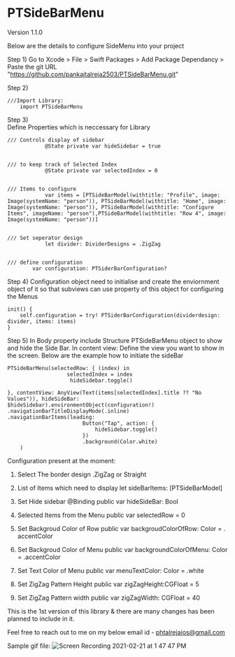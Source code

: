 # PTSideBarMenu

Version 1.1.0

Below are the details to configure SideMenu into your project

Step 1)  Go to Xcode > File > Swift Packages > Add Package Dependancy > Paste the git URL "https://github.com/pankajtalreja2503/PTSideBarMenu.git"

Step 2)

    ///Import Library:
        import PTSideBarMenu

Step 3)  
    Define Properties which is neccessary for Library

    /// Controls display of sidebar
                @State private var hideSidebar = true


    /// to keep track of Selected Index
                @State private var selectedIndex = 0


    /// Items to configure
                var items = [PTSideBarModel(withtitle: "Profile", image: Image(systemName: "person")), PTSideBarModel(withtitle: "Home", image: Image(systemName: "person")), PTSideBarModel(withtitle: "Configure Items", imageName: "person"),PTSideBarModel(withtitle: "Row 4", image: Image(systemName: "person"))]


    /// Set seperator design
                let divider: DividerDesigns = .ZigZag


    /// define configuration 
            var configuration: PTSiderBarConfiguration?


Step 4) 
    Configuration object need to initialise and create the enviornment object of it so that subviews can use property of this object for configuring the Menus

    init() {
        self.configuration = try! PTSiderBarConfiguration(dividerdesign: divider, items: items)
    }


Step 5) 
    In Body property include Structure PTSideBarMenu object to show and hide the Side Bar. In content view: Define the view you want to show in the screen. Below are the example how to initiate the sideBar

    PTSideBarMenu(selectedRow: { (index) in
                       selectedIndex = index
                        hideSidebar.toggle()

    }, contentView: AnyView(Text(items[selectedIndex].title ?? "No Values")), hideSideBar: $hideSidebar).environmentObject(configuration!)
    .navigationBarTitleDisplayMode(.inline)
    .navigationBarItems(leading:
                            Button("Tap", action: {
                                hideSidebar.toggle()
                            })
                            .background(Color.white)
        )



Configuration present at the moment:
1)    Select The border design
        .ZigZag or Straight

2) List of Items which need to display
        let sideBarItems: [PTSideBarModel]

3) Set Hide sidebar
    @Binding public var hideSideBar: Bool

4) Selected Items from the Menu
public var selectedRow = 0

5) Set Backgroud Color of Row
public var backgroudColorOfRow: Color = . accentColor

6) Set Backgroud Color of Menu
public var backgroundColorOfMenu: Color = .accentColor

7) Set Text Color of Menu
public var menuTextColor: Color = .white

8) Set ZigZag Pattern Height
public var zigZagHeight:CGFloat  = 5

9) Set ZigZag Pattern width
public var zigZagWidth: CGFloat = 40

This is the 1st version of this library & there are many changes has been planned to include in it. 

Feel free to reach out to me on my below email id -
phtalrejaios@gmail.com

Sample gif file:
![Screen Recording 2021-02-21 at 1 47 47 PM](https://user-images.githubusercontent.com/66989834/108619557-a6847580-744b-11eb-8eda-f2d7053869e5.gif)
